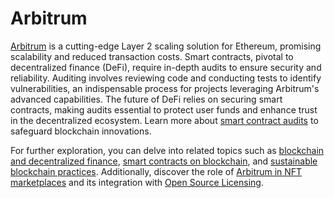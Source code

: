 # Arbitrum

[Arbitrum](https://offchainlabs.com/) is a cutting-edge Layer 2 scaling solution for Ethereum, promising scalability and reduced transaction costs. Smart contracts, pivotal to decentralized finance (DeFi), require in-depth audits to ensure security and reliability. Auditing involves reviewing code and conducting tests to identify vulnerabilities, an indispensable process for projects leveraging Arbitrum's advanced capabilities. The future of DeFi relies on securing smart contracts, making audits essential to protect user funds and enhance trust in the decentralized ecosystem. Learn more about [smart contract audits](https://consensys.net/knowledge-base/audit/) to safeguard blockchain innovations.

For further exploration, you can delve into related topics such as [blockchain and decentralized finance](https://www.license-token.com/wiki/blockchain-and-decentralized-finance), [smart contracts on blockchain](https://www.license-token.com/wiki/smart-contracts-on-blockchain), and [sustainable blockchain practices](https://www.license-token.com/wiki/sustainable-blockchain-practices). Additionally, discover the role of [Arbitrum in NFT marketplaces](https://www.license-token.com/wiki/arbitrum-and-nft-marketplaces) and its integration with [Open Source Licensing](https://www.license-token.com/wiki/arbitrum-open-source-contributions).